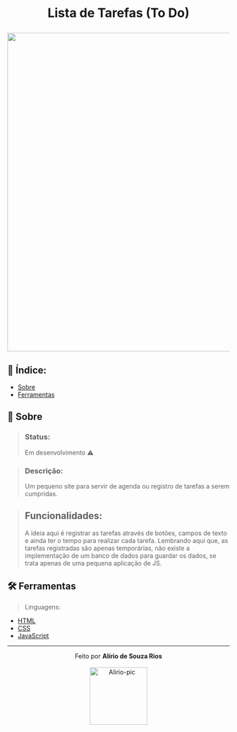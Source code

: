 <!-- HEADER -->
<h1 align="center">
    <p>Lista de Tarefas (To Do)</p> 
    <img src="" width="720px"> 
</h1>

<!-- INDEX -->
<h2>📇 Índice:</h2>

- [Sobre](#-asobre)
- [Ferramentas](#%EF%B8%8F-ferramentas)

<!-- INFO -->
<h2>📝 Sobre</h2>

> ### Status:
> Em desenvolvimento ⚠️ 

> ### Descrição:
> Um pequeno site para servir de agenda ou registro de tarefas a serem cumpridas.

> ## Funcionalidades:
> A ideia aqui é registrar as tarefas através de botões, campos de texto e ainda ter o tempo para realizar cada tarefa. Lembrando aqui que, as tarefas registradas são apenas temporárias, não existe a implementação de um banco de dados para guardar os dados, se trata apenas de uma pequena aplicação de JS.

<!-- TOOLS -->
<h2>🛠️ Ferramentas</h2>

> Linguagens:

- [HTML](https://developer.mozilla.org/pt-BR/docs/Web/HTML)
- [CSS](https://developer.mozilla.org/en-US/docs/Web/CSS)
- [JavaScript](https://www.ecma-international.org)

<hr>

<!-- DONE BY -->
<p align="center">Feito por <strong>Alírio de Souza Rios</strong><br><br>
<img alt="Alirio-pic" height="130" src="https://media.discordapp.net/attachments/958760766931075114/958785341442097152/avatar.png">
</p>
